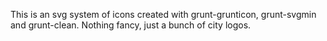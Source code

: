 This is an svg system of icons created with grunt-grunticon, grunt-svgmin and grunt-clean. Nothing fancy, just a bunch of city logos. 